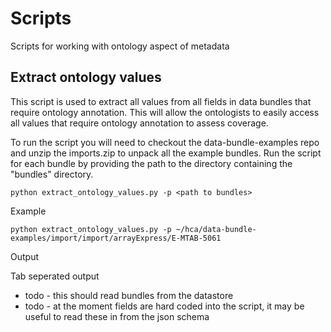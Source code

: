
# Scripts

Scripts for working with ontology aspect of metadata

## Extract ontology values

This script is used to extract all values from all fields in data bundles that require ontology annotation. This will allow the ontologists to easily access all
values that require ontology annotation to assess coverage.

To run the script you will need to checkout the data-bundle-examples repo and unzip the imports.zip to unpack all the example bundles. Run the script for each bundle by providing the path to the directory containing the "bundles" directory. 

```
python extract_ontology_values.py -p <path to bundles>
```

Example

```
python extract_ontology_values.py -p ~/hca/data-bundle-examples/import/import/arrayExpress/E-MTAB-5061
```

Output

Tab seperated output 

* todo - this should read bundles from the datastore
* todo - at the moment fields are hard coded into the script, it may be useful to read these in from the json schema